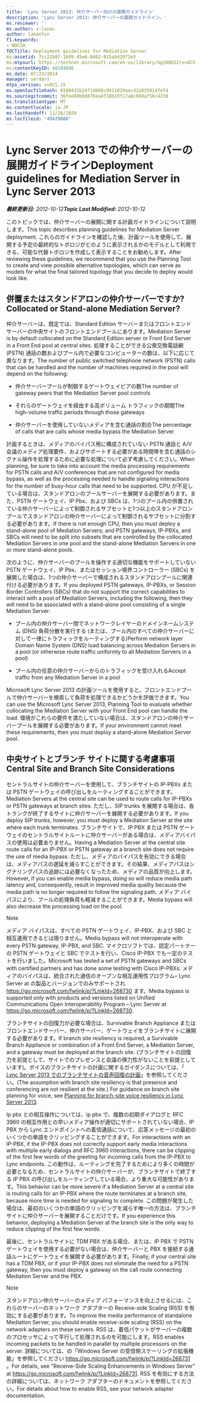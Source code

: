 ```yaml
---
title: 'Lync Server 2013: 仲介サーバー向けの展開ガイドライン'
description: 'Lync Server 2013: 仲介サーバーの展開ガイドライン。'
ms.reviewer: ''
ms.author: v-lanac
author: lanachin
f1.keywords:
- NOCSH
TOCTitle: Deployment guidelines for Mediation Server
ms:assetid: 7cc22b87-18d9-45e6-8402-015abd20f2e5
ms:mtpsurl: https://technet.microsoft.com/en-us/library/Gg398622(v=OCS.15)
ms:contentKeyID: 48184606
ms.date: 07/23/2014
manager: serdars
mtps_version: v=OCS.15
ms.openlocfilehash: 8198431b24714666c9411029aecd12835014fef4
ms.sourcegitcommit: 36fee89bb887bea4f18b19f17a8c69daf5bc423d
ms.translationtype: MT
ms.contentlocale: ja-JP
ms.lasthandoff: 11/26/2020
ms.locfileid: "49429686"
---
```

# <a name="deployment-guidelines-for-mediation-server-in-lync-server-2013"></a><span data-ttu-id="5a619-103">Lync Server 2013 での仲介サーバーの展開ガイドライン</span><span class="sxs-lookup"><span data-stu-id="5a619-103">Deployment guidelines for Mediation Server in Lync Server 2013</span></span>

<div data-xmlns="http://www.w3.org/1999/xhtml">

<div class="topic" data-xmlns="http://www.w3.org/1999/xhtml" data-msxsl="urn:schemas-microsoft-com:xslt" data-cs="https://msdn.microsoft.com/">

<div data-asp="https://msdn2.microsoft.com/asp">



</div>

<div id="mainSection">

<div id="mainBody"><span data-ttu-id="5a619-104">

<span> </span></span><span class="sxs-lookup"><span data-stu-id="5a619-104">

<span> </span></span></span>

<span data-ttu-id="5a619-105">_**最終更新日:** 2012-10-12_</span><span class="sxs-lookup"><span data-stu-id="5a619-105">_**Topic Last Modified:** 2012-10-12_</span></span>

<span data-ttu-id="5a619-106">このトピックでは、仲介サーバーの展開に関する計画ガイドラインについて説明します。</span><span class="sxs-lookup"><span data-stu-id="5a619-106">This topic describes planning guidelines for Mediation Server deployment.</span></span> <span data-ttu-id="5a619-107">これらのガイドラインを確認した後、計画ツールを使用して、展開する予定の最終的なトポロジがどのように表示されるかのモデルとして利用できる、可能な代替トポロジを作成して表示することをお勧めします。</span><span class="sxs-lookup"><span data-stu-id="5a619-107">After reviewing these guidelines, we recommend that you use the Planning Tool to create and view possible alternative topologies, which can serve as models for what the final tailored topology that you decide to deploy would look like.</span></span>

<div>

## <a name="collocated-or-stand-alone-mediation-server"></a><span data-ttu-id="5a619-108">併置またはスタンドアロンの仲介サーバーですか?</span><span class="sxs-lookup"><span data-stu-id="5a619-108">Collocated or Stand-alone Mediation Server?</span></span>

<span data-ttu-id="5a619-109">仲介サーバーは、既定では、Standard Edition サーバーまたはフロントエンドサーバーの中央サイトのフロントエンドプールにあります。</span><span class="sxs-lookup"><span data-stu-id="5a619-109">Mediation Server is by default collocated on the Standard Edition server or Front End Server in a Front End pool at central sites.</span></span> <span data-ttu-id="5a619-110">処理することができる公衆交換電話網 (PSTN) 通話の数およびプール内で必要なコンピューターの数は、以下に応じて異なります。</span><span class="sxs-lookup"><span data-stu-id="5a619-110">The number of public switched telephone network (PSTN) calls that can be handled and the number of machines required in the pool will depend on the following:</span></span>

  - <span data-ttu-id="5a619-111">仲介サーバープールが制御するゲートウェイピアの数</span><span class="sxs-lookup"><span data-stu-id="5a619-111">The number of gateway peers that the Mediation Server pool controls</span></span>

  - <span data-ttu-id="5a619-112">それらのゲートウェイを経由する高ボリューム トラフィックの期間</span><span class="sxs-lookup"><span data-stu-id="5a619-112">The high-volume traffic periods through those gateways</span></span>

  - <span data-ttu-id="5a619-113">仲介サーバーを使用していないメディアを含む通話の割合</span><span class="sxs-lookup"><span data-stu-id="5a619-113">The percentage of calls that are calls whose media bypass the Mediation Server</span></span>

<span data-ttu-id="5a619-114">計画するときは、メディアのバイパス用に構成されていない PSTN 通話と A/V 会議のメディア処理要件、およびサポートする必要がある時間帯を含む通話のシグナル操作を処理するために必要な処理について必ず考慮してください。</span><span class="sxs-lookup"><span data-stu-id="5a619-114">When planning, be sure to take into account the media processing requirements for PSTN calls and A/V conferences that are not configured for media bypass, as well as the processing needed to handle signaling interactions for the number of busy-hour calls that need to be supported.</span></span> <span data-ttu-id="5a619-115">CPU が不足している場合は、スタンドアロンのプールサーバーを展開する必要があります。また、PSTN ゲートウェイ、IP Pbx、および SBCs は、1つのプール内の併置されている仲介サーバーによって制御されるサブセットと1つ以上のスタンドアロンプールでスタンドアロンの仲介サーバーによって制御されるサブセットに分割する必要があります。</span><span class="sxs-lookup"><span data-stu-id="5a619-115">If there is not enough CPU, then you must deploy a stand-alone pool of Mediation Servers; and PSTN gateways, IP-PBXs, and SBCs will need to be split into subsets that are controlled by the collocated Mediation Servers in one pool and the stand-alone Mediation Servers in one or more stand-alone pools.</span></span>

<span data-ttu-id="5a619-116">次のように、仲介サーバーのプールを操作する適切な機能をサポートしていない PSTN ゲートウェイ、IP Pbx、またはセッション境界コントローラー (SBCs) を展開した場合は、1つの仲介サーバーで構成されるスタンドアロンプールに関連付ける必要があります。</span><span class="sxs-lookup"><span data-stu-id="5a619-116">If you deployed PSTN gateways, IP-PBXs, or Session Border Controllers (SBCs) that do not support the correct capabilities to interact with a pool of Mediation Servers, including the following, then they will need to be associated with a stand-alone pool consisting of a single Mediation Server:</span></span>

  - <span data-ttu-id="5a619-117">プール内の仲介サーバー間でネットワークレイヤーのドメインネームシステム (DNS) 負荷分散を実行する (または、プール内のすべての仲介サーバーに対して一律にトラフィックをルーティングする)</span><span class="sxs-lookup"><span data-stu-id="5a619-117">Perform network layer Domain Name System (DNS) load balancing across Mediation Servers in a pool (or otherwise route traffic uniformly to all Mediation Servers in a pool)</span></span>

  - <span data-ttu-id="5a619-118">プール内の任意の仲介サーバーからのトラフィックを受け入れる</span><span class="sxs-lookup"><span data-stu-id="5a619-118">Accept traffic from any Mediation Server in a pool</span></span>

<span data-ttu-id="5a619-119">Microsoft Lync Server 2013 の計画ツールを使用すると、フロントエンドプールで仲介サーバーを検索して負荷を処理できるかどうかを評価できます。</span><span class="sxs-lookup"><span data-stu-id="5a619-119">You can use the Microsoft Lync Server 2013, Planning Tool to evaluate whether collocating the Mediation Server with your Front End pool can handle the load.</span></span> <span data-ttu-id="5a619-120">環境がこれらの要件を満たしていない場合は、スタンドアロンの仲介サーバープールを展開する必要があります。</span><span class="sxs-lookup"><span data-stu-id="5a619-120">If your environment cannot meet these requirements, then you must deploy a stand-alone Mediation Server pool.</span></span>

</div>

<div>

## <a name="central-site-and-branch-site-considerations"></a><span data-ttu-id="5a619-121">中央サイトとブランチ サイトに関する考慮事項</span><span class="sxs-lookup"><span data-stu-id="5a619-121">Central Site and Branch Site Considerations</span></span>

<span data-ttu-id="5a619-122">セントラルサイトの仲介サーバーを使用して、ブランチサイトの IP-PBXs または PSTN ゲートウェイの呼び出しをルーティングすることができます。</span><span class="sxs-lookup"><span data-stu-id="5a619-122">Mediation Servers at the central site can be used to route calls for IP-PBXs or PSTN gateways at branch sites.</span></span> <span data-ttu-id="5a619-123">ただし、SIP trunks を展開する場合は、各トランクが終了するサイトに仲介サーバーを展開する必要があります。</span><span class="sxs-lookup"><span data-stu-id="5a619-123">If you deploy SIP trunks, however, you must deploy a Mediation Server at the site where each trunk terminates.</span></span> <span data-ttu-id="5a619-124">ブランチサイトで、IP PBX または PSTN ゲートウェイのセントラルサイトルートに仲介サーバーがある場合は、メディアバイパスの使用は必要ありません。</span><span class="sxs-lookup"><span data-stu-id="5a619-124">Having a Mediation Server at the central site route calls for an IP-PBX or PSTN gateway at a branch site does not require the use of media bypass.</span></span> <span data-ttu-id="5a619-125">ただし、メディアのバイパスを有効にできる場合は、メディアパスの遅延を減らすことができます。その結果、メディアパスはシグナリングパスの追跡には必要なくなったため、メディアの品質が向上します。</span><span class="sxs-lookup"><span data-stu-id="5a619-125">However, if you can enable media bypass, doing so will reduce media path latency and, consequently, result in improved media quality because the media path is no longer required to follow the signaling path.</span></span> <span data-ttu-id="5a619-126">メディア バイパスにより、プールの処理負荷も軽減することができます。</span><span class="sxs-lookup"><span data-stu-id="5a619-126">Media bypass will also decrease the processing load on the pool.</span></span>

<div>


> [!NOTE]  
> <span data-ttu-id="5a619-127">メディア バイパスは、すべての PSTN ゲートウェイ、IP-PBX、および SBC と相互運用できるとは限りません。</span><span class="sxs-lookup"><span data-stu-id="5a619-127">Media bypass will not interoperate with every PSTN gateway, IP-PBX, and SBC.</span></span> <span data-ttu-id="5a619-128">マイクロソフトでは、認定パートナーの PSTN ゲートウェイと SBC でテストを行い、Cisco IP-PBX でも一定のテストを行いました。</span><span class="sxs-lookup"><span data-stu-id="5a619-128">Microsoft has tested a set of PSTN gateways and SBCs with certified partners and has done some testing with Cisco IP-PBXs.</span></span> <span data-ttu-id="5a619-129">メディアのバイパスは、統合された通信のオープンな相互運用性プログラム– Lync Server at の製品とバージョンでのみサポートされ <A href="https://go.microsoft.com/fwlink/p/?linkid=268730">https://go.microsoft.com/fwlink/p/?LinkId=268730</A> ます。</span><span class="sxs-lookup"><span data-stu-id="5a619-129">Media bypass is supported only with products and versions listed on Unified Communications Open Interoperability Program – Lync Server at <A href="https://go.microsoft.com/fwlink/p/?linkid=268730">https://go.microsoft.com/fwlink/p/?LinkId=268730</A>.</span></span>



</div>

<span data-ttu-id="5a619-130">ブランチサイトの回復力が必要な場合は、Survivable Branch Appliance またはフロントエンドサーバー、仲介サーバー、ゲートウェイをブランチサイトに展開する必要があります。</span><span class="sxs-lookup"><span data-stu-id="5a619-130">If branch site resiliency is required, a Survivable Branch Appliance or combination of a Front End Server, a Mediation Server, and a gateway must be deployed at the branch site.</span></span> <span data-ttu-id="5a619-131">(ブランチサイトの回復力を前提として、サイトでのプレゼンスと会議の弾力性がないことを前提としています)。ボイスのブランチサイトの計画に関するガイダンスについては、「 [Lync Server 2013 でのブランチサイトの音声回復の計画](lync-server-2013-planning-for-branch-site-voice-resiliency.md)」を参照してください。</span><span class="sxs-lookup"><span data-stu-id="5a619-131">(The assumption with branch site resiliency is that presence and conferencing are not resilient at the site.) For guidance on branch site planning for voice, see [Planning for branch-site voice resiliency in Lync Server 2013](lync-server-2013-planning-for-branch-site-voice-resiliency.md).</span></span>

<span data-ttu-id="5a619-132">Ip pbx との相互操作については、ip pbx で、複数の初期ダイアログと RFC 3960 の相互作用との早いメディア操作が適切にサポートされていない場合、IP PBX から Lync エンドポイントへの着信通話について、応答メッセージの最初のいくつかの単語をクリッピングすることができます。</span><span class="sxs-lookup"><span data-stu-id="5a619-132">For interactions with an IP-PBX, if the IP-PBX does not correctly support early media interactions with multiple early dialogs and RFC 3960 interactions, there can be clipping of the first few words of the greeting for incoming calls from the IP-PBX to Lync endpoints.</span></span> <span data-ttu-id="5a619-133">この動作は、ルーティングを完了するためにより多くの時間が必要となるため、セントラルサイトの仲介サーバーが、ブランチサイトで終了する IP PBX の呼び出しをルーティングしている場合、より重大な可能性があります。</span><span class="sxs-lookup"><span data-stu-id="5a619-133">This behavior can be more severe if a Mediation Server at a central site is routing calls for an IP-PBX where the route terminates at a branch site, because more time is needed for signaling to complete.</span></span> <span data-ttu-id="5a619-134">この問題が発生した場合は、最初のいくつかの単語のクリッピングを減らす唯一の方法は、ブランチサイトに仲介サーバーを展開することだけです。</span><span class="sxs-lookup"><span data-stu-id="5a619-134">If you experience this behavior, deploying a Mediation Server at the branch site is the only way to reduce clipping of the first few words.</span></span>

<span data-ttu-id="5a619-135">最後に、セントラルサイトに TDM PBX がある場合、または、IP PBX で PSTN ゲートウェイを使用する必要がない場合は、仲介サーバーと PBX を接続する通話ルートにゲートウェイを展開する必要があります。</span><span class="sxs-lookup"><span data-stu-id="5a619-135">Finally, if your central site has a TDM PBX, or if your IP-PBX does not eliminate the need for a PSTN gateway, then you must deploy a gateway on the call route connecting Mediation Server and the PBX.</span></span>

<div>


> [!NOTE]  
> <span data-ttu-id="5a619-136">スタンドアロン仲介サーバーのメディア パフォーマンスを向上させるには、これらのサーバーのネットワーク アダプターの Receive-side Scaling (RSS) を有効にする必要があります。</span><span class="sxs-lookup"><span data-stu-id="5a619-136">To improve the media performance of standalone Mediation Server, you should enable receive-side scaling (RSS) on the network adapters on these servers.</span></span> <span data-ttu-id="5a619-137">RSS は、着信パケットがサーバーの複数のプロセッサによって平行して処理されるのを可能にします。</span><span class="sxs-lookup"><span data-stu-id="5a619-137">RSS enables incoming packets to be handled in parallel by multiple processors on the server.</span></span> <span data-ttu-id="5a619-138">詳細については、の「Windows Server の受信側スケーリングの拡張機能」を参照してください <A href="https://go.microsoft.com/fwlink/p/?linkid=268731">https://go.microsoft.com/fwlink/p/?LinkId=268731</A> 。</span><span class="sxs-lookup"><span data-stu-id="5a619-138">For details, see "Receive-Side Scaling Enhancements in Windows Server" at <A href="https://go.microsoft.com/fwlink/p/?linkid=268731">https://go.microsoft.com/fwlink/p/?LinkId=268731</A>.</span></span> <span data-ttu-id="5a619-139">RSS を有効にする方法の詳細については、ネットワーク アダプターのドキュメントを参照してください。</span><span class="sxs-lookup"><span data-stu-id="5a619-139">For details about how to enable RSS, see your network adapter documentation.</span></span>



<span data-ttu-id="5a619-140"></div>

</div>

</div>

<span> </span>

</div>

</div>

</span><span class="sxs-lookup"><span data-stu-id="5a619-140"></div>

</div>

</div>

<span> </span>

</div>

</div>

</span></span></div>

